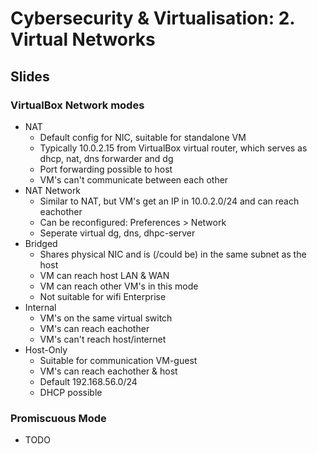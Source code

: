 # Cybersecurity &amp; Virtualisation: 2. Virtual Networks

## Slides

### VirtualBox Network modes
- NAT
  - Default config for NIC, suitable for standalone VM
  - Typically 10.0.2.15 from VirtualBox virtual router, which serves as dhcp, nat, dns forwarder and dg
  - Port forwarding possible to host
  - VM's can't communicate between each other
- NAT Network
  - Similar to NAT, but VM's get an IP in 10.0.2.0/24 and can reach eachother
  - Can be reconfigured: Preferences > Network
  - Seperate virtual dg, dns, dhpc-server
- Bridged
  - Shares physical NIC and is (/could be) in the same subnet as the host
  - VM can reach host LAN &amp; WAN
  - VM can reach other VM's in this mode
  - Not suitable for wifi Enterprise
- Internal
  - VM's on the same virtual switch
  - VM's can reach eachother
  - VM's can't reach host/internet
- Host-Only
  - Suitable for communication VM-guest
  - VM's can reach eachother &amp; host
  - Default 192.168.56.0/24
  - DHCP possible

### Promiscuous Mode
- TODO